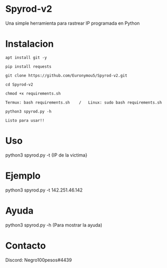 # Spyrod-v2
Una simple herramienta para rastrear IP programada en Python

# Instalacion
```
apt install git -y
```
```
pip install requests
```
```
git clone https://github.com/Euronymou5/Spyrod-v2.git
```
```
cd Spyrod-v2
```
```
chmod +x requirements.sh
```
```
Termux: bash requirements.sh    /   Linux: sudo bash requirements.sh
```
```
python3 spyrod.py -h

Listo para usar!!
```

# Uso
python3 spyrod.py -t {IP de la victima}
# Ejemplo
python3 spyrod.py -t 142.251.46.142
# Ayuda
python3 spyrod.py -h (Para mostrar la ayuda)

# Contacto
Discord: Negro100pesos#4439
